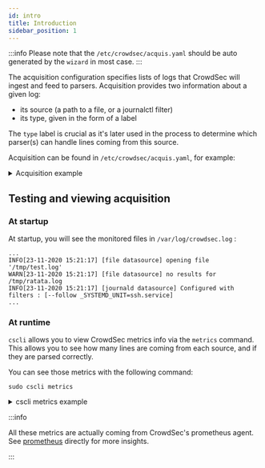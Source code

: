 ```yaml
---
id: intro
title: Introduction
sidebar_position: 1
---
```


:::info
Please note that the `/etc/crowdsec/acquis.yaml` should be auto generated by the `wizard` in most case.
:::

The acquisition configuration specifies lists of logs that CrowdSec will ingest and feed to parsers.
Acquisition provides two information about a given log:

 - its source (a path to a file, or a journalctl filter)
 - its type, given in the form of a label

The `type` label is crucial as it's later used in the process to determine which parser(s) can handle lines coming from this source.

Acquisition can be found in `/etc/crowdsec/acquis.yaml`, for example:
<details>
  <summary>Acquisition example</summary>
```yaml
filenames:
  - /var/log/nginx/access*.log
  - /var/log/nginx/error.log
labels:
  type: nginx
---
filenames:
  - /var/log/auth.log
labels:
  type: syslog
---
journalctl_filter:
 - "_SYSTEMD_UNIT=ssh.service"
labels:
  type: syslog
```
</details>


## Testing and viewing acquisition

### At startup

At startup, you will see the monitored files in `/var/log/crowdsec.log` :

```
...
INFO[23-11-2020 15:21:17] [file datasource] opening file '/tmp/test.log' 
WARN[23-11-2020 15:21:17] [file datasource] no results for /tmp/ratata.log 
INFO[23-11-2020 15:21:17] [journald datasource] Configured with filters : [--follow _SYSTEMD_UNIT=ssh.service] 
...
```

### At runtime

`cscli` allows you to view CrowdSec metrics info via the `metrics` command.
This allows you to see how many lines are coming from each source, and if they are parsed correctly.

You can see those metrics with the following command:
```
sudo cscli metrics
```


<details>
  <summary>cscli metrics example</summary>

```bash
$ sudo cscli metrics
...
...
INFO[0000] Acquisition Metrics:     
+--------------------------------------+------------+--------------+----------------+------------------------+
|                SOURCE                | LINES READ | LINES PARSED | LINES UNPARSED | LINES POURED TO BUCKET |
+--------------------------------------+------------+--------------+----------------+------------------------+
| /tmp/test.log                        |         10 |           10 | -              |                     11 |
| journalctl-_SYSTEMD_UNIT=ssh.service |         36 |           12 |             24 |                     17 |
+--------------------------------------+------------+--------------+----------------+------------------------+
...
...
```

</details>


:::info

All these metrics are actually coming from CrowdSec's prometheus agent. See [prometheus](/docs/v1.0/observability/prometheus) directly for more insights.

:::
